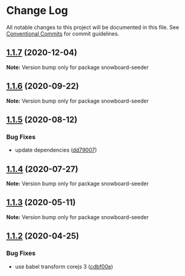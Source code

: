 # Change Log

All notable changes to this project will be documented in this file.
See [Conventional Commits](https://conventionalcommits.org) for commit guidelines.

## [1.1.7](https://github.com/bukalapak/snowboard/compare/snowboard-seeder@1.1.6...snowboard-seeder@1.1.7) (2020-12-04)

**Note:** Version bump only for package snowboard-seeder





## [1.1.6](https://github.com/bukalapak/snowboard/compare/snowboard-seeder@1.1.5...snowboard-seeder@1.1.6) (2020-09-22)

**Note:** Version bump only for package snowboard-seeder





## [1.1.5](https://github.com/bukalapak/snowboard/compare/snowboard-seeder@1.1.4...snowboard-seeder@1.1.5) (2020-08-12)


### Bug Fixes

* update dependencies ([dd79007](https://github.com/bukalapak/snowboard/commit/dd79007450a6a461849cd6dacfaa9eda00917c90))





## [1.1.4](https://github.com/bukalapak/snowboard/compare/snowboard-seeder@1.1.3...snowboard-seeder@1.1.4) (2020-07-27)

**Note:** Version bump only for package snowboard-seeder





## [1.1.3](https://github.com/bukalapak/snowboard/compare/snowboard-seeder@1.1.2...snowboard-seeder@1.1.3) (2020-05-11)

**Note:** Version bump only for package snowboard-seeder





## [1.1.2](https://github.com/bukalapak/snowboard/compare/snowboard-seeder@1.1.1...snowboard-seeder@1.1.2) (2020-04-25)


### Bug Fixes

* use babel transform corejs 3 ([cdbf00e](https://github.com/bukalapak/snowboard/commit/cdbf00e5f5911c4a49f6c2254a2dd1c7a87b0ace))
